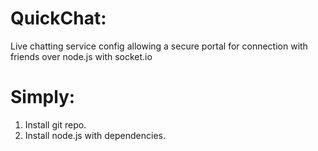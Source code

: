 # QuickChat:
Live chatting service config allowing a secure portal for connection with friends over node.js with socket.io

# Simply:
1. Install git repo.
2. Install node.js with dependencies.
